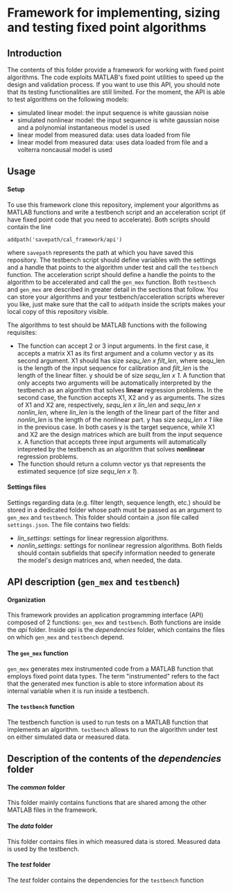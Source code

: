 # Framework for implementing, sizing and testing fixed point algorithms


## Introduction
The contents of this folder provide a framework for working with fixed point algorithms.
The code exploits MATLAB's fixed point utilities to speed up the design and validation process.
If you want to use this API, you should note that its testing functionalities are still limited.
For the moment, the API is able to test algorithms on the following models:
- simulated linear model: the input sequence is white gaussian noise
- simulated nonlinear model: the input sequence is white gaussian noise and a polynomial instantaneous
  model is used
- linear model from measured data: uses data loaded from file
- linear model from measured data: uses data loaded from file and a volterra noncausal model is used

## Usage
#### Setup
To use this framework clone this repository, implement your algorithms as MATLAB functions and write a
testbench script and an acceleration script (if have fixed point code that you need to accelerate).
Both scripts should contain the line   
   
`addpath('savepath/cal_framework/api')`   
   
where `savepath` represents the path at which you have saved this repository. The testbench script
should define variables with the settings and a handle that points to the algorithm under test and
call the `testbench` function. The acceleration script should define a handle the points to the
algorithm to be accelerated and call the `gen_mex` function. Both `testbench` and `gen_mex` are
described in greater detail in the sections that follow. You can store your algorithms and your
testbench/acceleration scripts wherever you like, just make sure that the call to `addpath` inside the scripts makes your local copy of this repository visible.   
   
The algorithms to test should be MATLAB functions with the following requisites:
- The function can accept 2 or 3 input arguments. In the first case, it accepts
  a matrix X1 as its first argument and a column vector y as its second argument.
  X1 should has size *sequ_len x filt_len*, where sequ_len is the length of the
  input sequence for calibration and *filt_len* is the length of the linear filter.
  y should be of size *sequ_len x 1*. A function that only accepts two arguments
  will be automatically interpreted by the testbench as an algorithm that solves
  **linear** regression problems. In the second case, the function accepts X1,
  X2 and y as arguments. The sizes of X1 and X2 are, respectively, *sequ_len x lin_len*
  and *sequ_len x nonlin_len*, where *lin_len* is the length of the linear part of
  the filter and *nonlin_len* is the length of the nonlinear part. y has size *sequ_len x 1*
  like in the previous case. In both cases y is the target sequence, while X1 and X2
  are the design matrices which are built from the input sequence x. A function that
  accepts three input arguments will automatically intepreted by the testbench as
  an algorithm that solves **nonlinear** regression problems.
- The function should return a column vector ys that represents the estimated
  sequence (of size *sequ_len x 1*).

#### Settings files
Settings regarding data (e.g. filter length, sequence length, etc.) should be stored in a dedicated
folder whose path must be passed as an argument to `gen_mex` and `testbench`. This folder should
contain a .json file called `settings.json`. The file contains two fields:
- *lin_settings*: settings for linear regression algorithms.
- *nonlin_settings*: settings for nonlinear regression algorithms.
Both fields should contain subfields that specify information needed to generate the model's design
matrices and, when needed, the data.


## API description (`gen_mex` and `testbench`)
#### Organization
This framework provides an application programming interface (API) composed of 2 functions:
`gen_mex` and `testbench`. Both functions are inside the *api* folder. Inside *api* is
the *dependencies* folder, which contains the files on which `gen_mex` and `testbench` depend.

#### The `gen_mex` function
`gen_mex` generates mex instrumented code from a MATLAB function that employs fixed point
data types. The term "instrumented" refers to the fact that the generated mex function is
able to store information about its internal variable when it is run inside a testbench.

#### The `testbench` function
The testbench function is used to run tests on a MATLAB function that implements an algorithm.
`testbench` allows to run the algorithm under test on either simulated data or measured data.


## Description of the contents of the *dependencies* folder 
#### The *common* folder
This folder mainly contains functions that are shared among the other MATLAB files in the framework.

#### The *data* folder
This folder contains files in which measured data is stored. Measured data is used by the testbench.

#### The *test* folder
The *test* folder contains the dependencies for the `testbench` function
